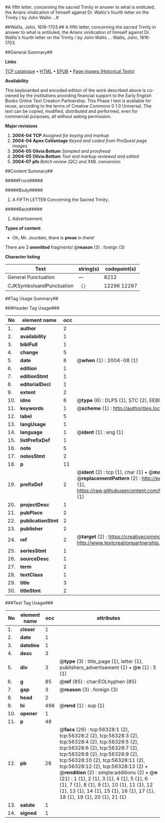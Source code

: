#A fifth letter, concerning the sacred Trinity in answer to what is entituled, the Arians vindication of himself against Dr. Wallis's fourth letter on the Trinity / by John Wallis ...#

##Wallis, John, 1616-1703.##
A fifth letter, concerning the sacred Trinity in answer to what is entituled, the Arians vindication of himself against Dr. Wallis's fourth letter on the Trinity / by John Wallis ...
Wallis, John, 1616-1703.

##General Summary##

**Links**

[TCP catalogue](http://www.ota.ox.ac.uk/tcp/)  • 
[HTML](http://tei.it.ox.ac.uk/tcp/Texts-HTML/free/A67/A67389.html)  • 
[EPUB](http://tei.it.ox.ac.uk/tcp/Texts-EPUB/free/A67/A67389.epub) • 
[Page images (Historical Texts)](https://data.historicaltexts.jisc.ac.uk/view?pubId=eebo-12212195e&pageId=eebo-12212195e-56328-1)

**Availability**

This keyboarded and encoded edition of the
	       work described above is co-owned by the institutions
	       providing financial support to the Early English Books
	       Online Text Creation Partnership. This Phase I text is
	       available for reuse, according to the terms of Creative
	       Commons 0 1.0 Universal. The text can be copied,
	       modified, distributed and performed, even for
	       commercial purposes, all without asking permission.

**Major revisions**

1. __2004-04__ __TCP__ *Assigned for keying and markup*
1. __2004-04__ __Apex CoVantage__ *Keyed and coded from ProQuest page images*
1. __2004-05__ __Olivia Bottum__ *Sampled and proofread*
1. __2004-05__ __Olivia Bottum__ *Text and markup reviewed and edited*
1. __2004-07__ __pfs__ *Batch review (QC) and XML conversion*

##Content Summary##

#####Front#####

#####Body#####

1. A FIFTH LETTER Concerning the Sacred Trinity.

#####Back#####

1. Advertisement.

**Types of content**

  * Oh, Mr. Jourdain, there is **prose** in there!

There are 3 **ommitted** fragments! 
 @__reason__ (3) : foreign (3)

**Character listing**


|Text|string(s)|codepoint(s)|
|---|---|---|
|General Punctuation|—|8212|
|CJKSymbolsandPunctuation|〈〉|12296 12297|

##Tag Usage Summary##

###Header Tag Usage###

|No|element name|occ|attributes|
|---|---|---|---|
|1.|__author__|2||
|2.|__availability__|1||
|3.|__biblFull__|1||
|4.|__change__|5||
|5.|__date__|8| @__when__ (1) : 2004-08 (1)|
|6.|__edition__|1||
|7.|__editionStmt__|1||
|8.|__editorialDecl__|1||
|9.|__extent__|2||
|10.|__idno__|6| @__type__ (6) : DLPS (1), STC (2), EEBO-CITATION (1), OCLC (1), VID (1)|
|11.|__keywords__|1| @__scheme__ (1) : http://authorities.loc.gov/ (1)|
|12.|__label__|5||
|13.|__langUsage__|1||
|14.|__language__|1| @__ident__ (1) : eng (1)|
|15.|__listPrefixDef__|1||
|16.|__note__|5||
|17.|__notesStmt__|2||
|18.|__p__|11||
|19.|__prefixDef__|2| @__ident__ (2) : tcp (1), char (1)  •  @__matchPattern__ (2) : ([0-9\-]+):([0-9IVX]+) (1), (.+) (1)  •  @__replacementPattern__ (2) : http://eebo.chadwyck.com/downloadtiff?vid=$1&page=$2 (1), https://raw.githubusercontent.com/textcreationpartnership/Texts/master/tcpchars.xml#$1 (1)|
|20.|__projectDesc__|1||
|21.|__pubPlace__|2||
|22.|__publicationStmt__|2||
|23.|__publisher__|2||
|24.|__ref__|2| @__target__ (2) : https://creativecommons.org/publicdomain/zero/1.0/ (1), http://www.textcreationpartnership.org/docs/. (1)|
|25.|__seriesStmt__|1||
|26.|__sourceDesc__|1||
|27.|__term__|2||
|28.|__textClass__|1||
|29.|__title__|3||
|30.|__titleStmt__|2||


###Text Tag Usage###

|No|element name|occ|attributes|
|---|---|---|---|
|1.|__closer__|1||
|2.|__date__|1||
|3.|__dateline__|1||
|4.|__desc__|3||
|5.|__div__|3| @__type__ (3) : title_page (1), letter (1), publishers_advertisement (1)  •  @__n__ (1) : 5 (1)|
|6.|__g__|85| @__ref__ (85) : char:EOLhyphen (85)|
|7.|__gap__|3| @__reason__ (3) : foreign (3)|
|8.|__head__|2||
|9.|__hi__|498| @__rend__ (1) : sup (1)|
|10.|__opener__|1||
|11.|__p__|48||
|12.|__pb__|26| @__facs__ (26) : tcp:56328:1 (2), tcp:56328:2 (2), tcp:56328:3 (2), tcp:56328:4 (2), tcp:56328:5 (2), tcp:56328:6 (2), tcp:56328:7 (2), tcp:56328:8 (2), tcp:56328:9 (2), tcp:56328:10 (2), tcp:56328:11 (2), tcp:56328:12 (2), tcp:56328:13 (2)  •  @__rendition__ (2) : simple:additions (2)  •  @__n__ (21) : 1 (1), 2 (1), 3 (1), 4 (1), 5 (1), 6 (1), 7 (1), 8 (1), 9 (1), 10 (1), 11 (1), 12 (1), 13 (1), 14 (1), 15 (1), 16 (1), 17 (1), 18 (1), 19 (1), 20 (1), 21 (1)|
|13.|__salute__|1||
|14.|__signed__|1||
